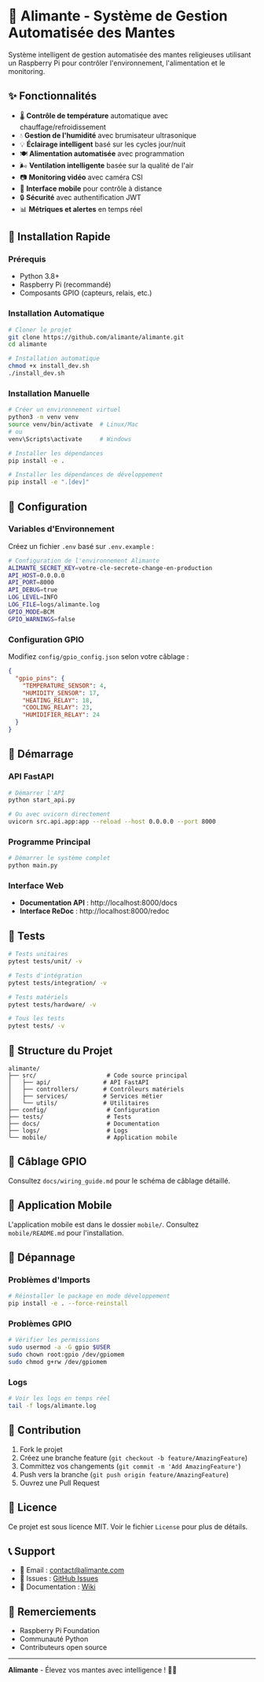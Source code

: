 # 🦗 Alimante - Système de Gestion Automatisée des Mantes

Système intelligent de gestion automatisée des mantes religieuses utilisant un Raspberry Pi pour contrôler l'environnement, l'alimentation et le monitoring.

## ✨ Fonctionnalités

- 🌡️ **Contrôle de température** automatique avec chauffage/refroidissement
- 💧 **Gestion de l'humidité** avec brumisateur ultrasonique
- 💡 **Éclairage intelligent** basé sur les cycles jour/nuit
- 🍽️ **Alimentation automatisée** avec programmation
- 🌬️ **Ventilation intelligente** basée sur la qualité de l'air
- 📷 **Monitoring vidéo** avec caméra CSI
- 📱 **Interface mobile** pour contrôle à distance
- 🔒 **Sécurité** avec authentification JWT
- 📊 **Métriques et alertes** en temps réel

## 🚀 Installation Rapide

### Prérequis

- Python 3.8+
- Raspberry Pi (recommandé)
- Composants GPIO (capteurs, relais, etc.)

### Installation Automatique

```bash
# Cloner le projet
git clone https://github.com/alimante/alimante.git
cd alimante

# Installation automatique
chmod +x install_dev.sh
./install_dev.sh
```

### Installation Manuelle

```bash
# Créer un environnement virtuel
python3 -m venv venv
source venv/bin/activate  # Linux/Mac
# ou
venv\Scripts\activate     # Windows

# Installer les dépendances
pip install -e .

# Installer les dépendances de développement
pip install -e ".[dev]"
```

## 🔧 Configuration

### Variables d'Environnement

Créez un fichier `.env` basé sur `.env.example` :

```bash
# Configuration de l'environnement Alimante
ALIMANTE_SECRET_KEY=votre-cle-secrete-change-en-production
API_HOST=0.0.0.0
API_PORT=8000
API_DEBUG=true
LOG_LEVEL=INFO
LOG_FILE=logs/alimante.log
GPIO_MODE=BCM
GPIO_WARNINGS=false
```

### Configuration GPIO

Modifiez `config/gpio_config.json` selon votre câblage :

```json
{
  "gpio_pins": {
    "TEMPERATURE_SENSOR": 4,
    "HUMIDITY_SENSOR": 17,
    "HEATING_RELAY": 18,
    "COOLING_RELAY": 23,
    "HUMIDIFIER_RELAY": 24
  }
}
```

## 🚀 Démarrage

### API FastAPI

```bash
# Démarrer l'API
python start_api.py

# Ou avec uvicorn directement
uvicorn src.api.app:app --reload --host 0.0.0.0 --port 8000
```

### Programme Principal

```bash
# Démarrer le système complet
python main.py
```

### Interface Web

- **Documentation API** : http://localhost:8000/docs
- **Interface ReDoc** : http://localhost:8000/redoc

## 🧪 Tests

```bash
# Tests unitaires
pytest tests/unit/ -v

# Tests d'intégration
pytest tests/integration/ -v

# Tests matériels
pytest tests/hardware/ -v

# Tous les tests
pytest tests/ -v
```

## 📁 Structure du Projet

```
alimante/
├── src/                    # Code source principal
│   ├── api/               # API FastAPI
│   ├── controllers/       # Contrôleurs matériels
│   ├── services/          # Services métier
│   └── utils/             # Utilitaires
├── config/                 # Configuration
├── tests/                  # Tests
├── docs/                   # Documentation
├── logs/                   # Logs
└── mobile/                 # Application mobile
```

## 🔌 Câblage GPIO

Consultez `docs/wiring_guide.md` pour le schéma de câblage détaillé.

## 📱 Application Mobile

L'application mobile est dans le dossier `mobile/`. Consultez `mobile/README.md` pour l'installation.

## 🐛 Dépannage

### Problèmes d'Imports

```bash
# Réinstaller le package en mode développement
pip install -e . --force-reinstall
```

### Problèmes GPIO

```bash
# Vérifier les permissions
sudo usermod -a -G gpio $USER
sudo chown root:gpio /dev/gpiomem
sudo chmod g+rw /dev/gpiomem
```

### Logs

```bash
# Voir les logs en temps réel
tail -f logs/alimante.log
```

## 🤝 Contribution

1. Fork le projet
2. Créez une branche feature (`git checkout -b feature/AmazingFeature`)
3. Committez vos changements (`git commit -m 'Add AmazingFeature'`)
4. Push vers la branche (`git push origin feature/AmazingFeature`)
5. Ouvrez une Pull Request

## 📄 Licence

Ce projet est sous licence MIT. Voir le fichier `License` pour plus de détails.

## 📞 Support

- 📧 Email : contact@alimante.com
- 🐛 Issues : [GitHub Issues](https://github.com/alimante/alimante/issues)
- 📖 Documentation : [Wiki](https://github.com/alimante/alimante/wiki)

## 🙏 Remerciements

- Raspberry Pi Foundation
- Communauté Python
- Contributeurs open source

---

**Alimante** - Élevez vos mantes avec intelligence ! 🦗✨
